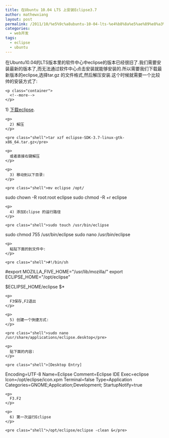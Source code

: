 ```yaml
---
title: 在Ubuntu 10.04 LTS 上安装Eclipse3.7
author: mathewxiang
layout: post
permalink: /2011/10/%e5%9c%a8ubuntu-10-04-lts-%e4%b8%8a%e5%ae%89%e8%a3%85eclipse3-7/
categories:
  - web开发
tags:
  - eclipse
  - ubuntu
---
```

<div id="post-88" class="post">
  <div class="postMeta fix">
    <p class="container">
      在Ubuntu10.04的LTS版本里的软件中心中eclipse的版本已经很旧了.我们需要安装最新的版本了,而无法通过软件中心点击安装就能够安装的.所以需要我们下载最新版本的eclipse,选择tar.gz 的文件格式,然后解压安装.这个时候就需要一个比较帅的安装方式了:
    </p>
    
    <p class="container">
      <!--more-->
    </p>
  </div>
  
  <div class="entry">
    <p>
      1) <a title="下载eclipse" href="http://www.eclipse.org/downloads/" target="_blank">下载eclipse</a>.
    </p>
    
    <p>
      2) 解压
    </p>
    
    <pre class="shell">tar xzf eclipse-SDK-3.7-linux-gtk-x86_64.tar.gz</pre>
    
    <p>
      或者直接右键解压
    </p>
    
    <p>
      3) 移动到以下目录:
    </p>
    
    <pre class="shell">mv eclipse /opt/
sudo chown -R root:root eclipse
sudo chmod -R +r eclipse</pre>
    
    <p>
      4) 添加Eclipse 的运行路径
    </p>
    
    <pre class="shell">sudo touch /usr/bin/eclipse
sudo chmod 755 /usr/bin/eclipse
sudo nano /usr/bin/eclipse</pre>
    
    <p>
      粘贴下面的到文件中:
    </p>
    
    <pre class="shell">#!/bin/sh
#export MOZILLA_FIVE_HOME="/usr/lib/mozilla/"
export ECLIPSE_HOME="/opt/eclipse"

$ECLIPSE_HOME/eclipse $*</pre>
    
    <p>
      F3保存,F2退出
    </p>
    
    <p>
      5) 创建一个快捷方式:
    </p>
    
    <pre class="shell">sudo nano /usr/share/applications/eclipse.desktop</pre>
    
    <p>
      贴下面的内容:
    </p>
    
    <pre class="shell">[Desktop Entry]
Encoding=UTF-8
Name=Eclipse
Comment=Eclipse IDE
Exec=eclipse
Icon=/opt/eclipse/icon.xpm
Terminal=false
Type=Application
Categories=GNOME;Application;Development;
StartupNotify=true</pre>
    
    <p>
      F3.F2
    </p>
    
    <p>
      6) 第一次运行Eclipse
    </p>
    
    <pre class="shell">/opt/eclipse/eclipse -clean &</pre>
  </div>
</div>
